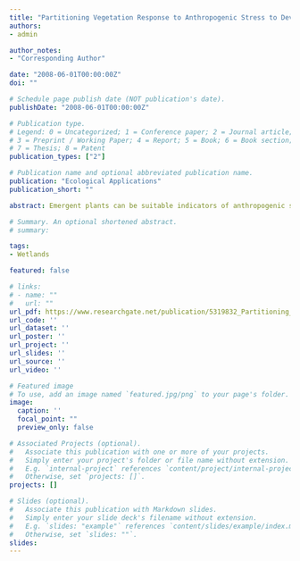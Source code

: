 ```yaml
---
title: "Partitioning Vegetation Response to Anthropogenic Stress to Develop Multi-Taxa Wetland Indicators"
authors:
- admin

author_notes:
- "Corresponding Author"

date: "2008-06-01T00:00:00Z"
doi: ""

# Schedule page publish date (NOT publication's date).
publishDate: "2008-06-01T00:00:00Z"

# Publication type.
# Legend: 0 = Uncategorized; 1 = Conference paper; 2 = Journal article;
# 3 = Preprint / Working Paper; 4 = Report; 5 = Book; 6 = Book section;
# 7 = Thesis; 8 = Patent
publication_types: ["2"]

# Publication name and optional abbreviated publication name.
publication: "Ecological Applications"
publication_short: ""

abstract: Emergent plants can be suitable indicators of anthropogenic stress in coastal wetlands if their responses to natural environmental variation can be parsed from their responses to human activities in and around wetlands. We used hierarchical partitioning to evaluate the independent influence of geomorphology, geography, and anthropogenic stress on common wetland plants of the U.S. Great Lakes coast and developed multi-taxa models indicating wetland condition. A seven-taxon model predicted condition relative to watershed-derived anthropogenic stress, and a four-taxon model predicted condition relative to within-wetland anthropogenic stressors that modified hydrology. The Great Lake on which the wetlands occurred explained an average of about half the variation in species cover, and subdividing the data by lake allowed us to remove that source of variation. We developed lake-specific multi-taxa models for all of the Great Lakes except Lake Ontario, which had no plant species with significant independent effects of anthropogenic stress. Plant responses were both positive (increasing cover with stress) and negative (decreasing cover with stress), and plant taxa incorporated into the lake-specific models differed by Great Lake. The resulting models require information on only a few taxa, rather than all plant species within a wetland, making them easier to implement than existing indicators.

# Summary. An optional shortened abstract.
# summary: 

tags:
- Wetlands

featured: false

# links:
# - name: ""
#   url: ""
url_pdf: https://www.researchgate.net/publication/5319832_Partitioning_vegetation_response_to_anthropogenic_stress_to_develop_multi-taxa_wetland_indicators
url_code: ''
url_dataset: ''
url_poster: ''
url_project: ''
url_slides: ''
url_source: ''
url_video: ''

# Featured image
# To use, add an image named `featured.jpg/png` to your page's folder. 
image:
  caption: ''
  focal_point: ""
  preview_only: false

# Associated Projects (optional).
#   Associate this publication with one or more of your projects.
#   Simply enter your project's folder or file name without extension.
#   E.g. `internal-project` references `content/project/internal-project/index.md`.
#   Otherwise, set `projects: []`.
projects: []

# Slides (optional).
#   Associate this publication with Markdown slides.
#   Simply enter your slide deck's filename without extension.
#   E.g. `slides: "example"` references `content/slides/example/index.md`.
#   Otherwise, set `slides: ""`.
slides:
---
```



